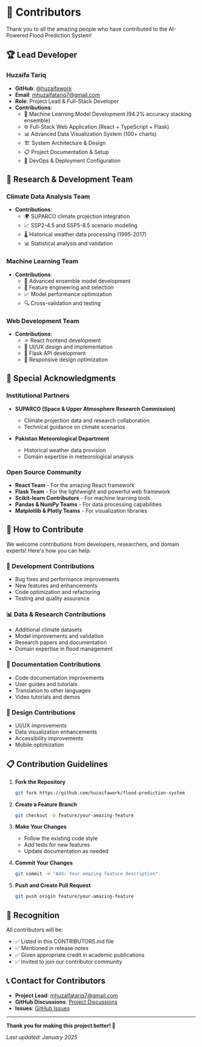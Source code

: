 # 👥 Contributors

Thank you to all the amazing people who have contributed to the AI-Powered Flood Prediction System!

## 🏆 Lead Developer

### Huzaifa Tariq
- **GitHub**: [@huzaifawork](https://github.com/huzaifawork)
- **Email**: mhuzaifatariq7@gmail.com
- **Role**: Project Lead & Full-Stack Developer
- **Contributions**:
  - 🤖 Machine Learning Model Development (94.2% accuracy stacking ensemble)
  - 🌐 Full-Stack Web Application (React + TypeScript + Flask)
  - 📊 Advanced Data Visualization System (100+ charts)
  - 🏗️ System Architecture & Design
  - 📋 Project Documentation & Setup
  - 🔧 DevOps & Deployment Configuration

## 🔬 Research & Development Team

### Climate Data Analysis Team
- **Contributions**:
  - 🌍 SUPARCO climate projection integration
  - 📈 SSP2-4.5 and SSP5-8.5 scenario modeling
  - 🌡️ Historical weather data processing (1995-2017)
  - 📊 Statistical analysis and validation

### Machine Learning Team
- **Contributions**:
  - 🧠 Advanced ensemble model development
  - 🎯 Feature engineering and selection
  - 📈 Model performance optimization
  - 🔍 Cross-validation and testing

### Web Development Team
- **Contributions**:
  - ⚛️ React frontend development
  - 🎨 UI/UX design and implementation
  - 🔌 Flask API development
  - 📱 Responsive design optimization

## 🤝 Special Acknowledgments

### Institutional Partners
- **SUPARCO (Space & Upper Atmosphere Research Commission)**
  - Climate projection data and research collaboration
  - Technical guidance on climate scenarios
  
- **Pakistan Meteorological Department**
  - Historical weather data provision
  - Domain expertise in meteorological analysis

### Open Source Community
- **React Team** - For the amazing React framework
- **Flask Team** - For the lightweight and powerful web framework
- **Scikit-learn Contributors** - For machine learning tools
- **Pandas & NumPy Teams** - For data processing capabilities
- **Matplotlib & Plotly Teams** - For visualization libraries

## 🌟 How to Contribute

We welcome contributions from developers, researchers, and domain experts! Here's how you can help:

### 🔧 Development Contributions
- Bug fixes and performance improvements
- New features and enhancements
- Code optimization and refactoring
- Testing and quality assurance

### 📊 Data & Research Contributions
- Additional climate datasets
- Model improvements and validation
- Research papers and documentation
- Domain expertise in flood management

### 📝 Documentation Contributions
- Code documentation improvements
- User guides and tutorials
- Translation to other languages
- Video tutorials and demos

### 🎨 Design Contributions
- UI/UX improvements
- Data visualization enhancements
- Accessibility improvements
- Mobile optimization

## 📋 Contribution Guidelines

1. **Fork the Repository**
   ```bash
   git fork https://github.com/huzaifawork/flood-prediction-system
   ```

2. **Create a Feature Branch**
   ```bash
   git checkout -b feature/your-amazing-feature
   ```

3. **Make Your Changes**
   - Follow the existing code style
   - Add tests for new features
   - Update documentation as needed

4. **Commit Your Changes**
   ```bash
   git commit -m "Add: Your amazing feature description"
   ```

5. **Push and Create Pull Request**
   ```bash
   git push origin feature/your-amazing-feature
   ```

## 🏅 Recognition

All contributors will be:
- ✅ Listed in this CONTRIBUTORS.md file
- ✅ Mentioned in release notes
- ✅ Given appropriate credit in academic publications
- ✅ Invited to join our contributor community

## 📞 Contact for Contributors

- **Project Lead**: mhuzaifatariq7@gmail.com
- **GitHub Discussions**: [Project Discussions](https://github.com/huzaifawork/flood-prediction-system/discussions)
- **Issues**: [GitHub Issues](https://github.com/huzaifawork/flood-prediction-system/issues)

---

**Thank you for making this project better! 🙏**

*Last updated: January 2025*
